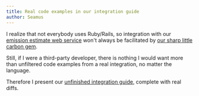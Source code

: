 ```yaml
---
title: Real code examples in our integration guide
author: Seamus
---
```


I realize that not everybody uses Ruby/Rails, so integration with our [emission estimate web service](http://carbon.brighterplanet.com) won't always be facilitated by [our sharp little carbon gem](http://rubygems.org/gems/carbon).

Still, if I were a third-party developer, there is nothing I would want more than unfiltered code examples from a real integration, no matter the language.

Therefore I present our [unfinished integration guide](http://github.com/brighterplanet/carbon/blob/master/doc/INTEGRATION_GUIDE.rdoc), complete with real diffs.
